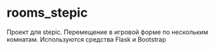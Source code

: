 # rooms_stepic
Проект для stepic. Перемещение в игровой форме по нескольким комнатам. Используются средства Flask и Bootstrap
